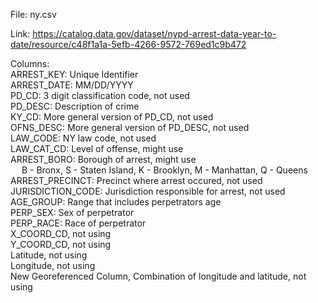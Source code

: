 File: ny.csv

Link: https://catalog.data.gov/dataset/nypd-arrest-data-year-to-date/resource/c48f1a1a-5efb-4266-9572-769ed1c9b472

Columns:\
ARREST_KEY: Unique Identifier\
ARREST_DATE: MM/DD/YYYY\
PD_CD: 3 digit classification code, not used\
PD_DESC: Description of crime\
KY_CD: More general version of PD_CD, not used\
OFNS_DESC: More general version of PD_DESC, not used\
LAW_CODE: NY law code, not used\
LAW_CAT_CD: Level of offense, might use\
ARREST_BORO: Borough of arrest, might use\
&emsp; B - Bronx, S - Staten Island, K - Brooklyn, M - Manhattan, Q - Queens\
ARREST_PRECINCT: Precinct where arrest occured, not used\
JURISDICTION_CODE: Jurisdiction responsible for arrest, not used\
AGE_GROUP: Range that includes perpetrators age\
PERP_SEX: Sex of perpetrator\
PERP_RACE: Race of perpetrator\
X_COORD_CD, not using\
Y_COORD_CD, not using\
Latitude, not using\
Longitude, not using\
New Georeferenced Column, Combination of longitude and latitude, not using

